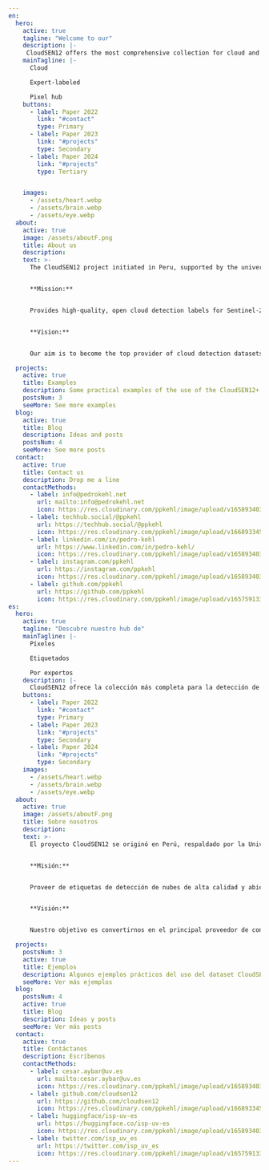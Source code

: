 ```yaml
---
en:
  hero:
    active: true
    tagline: "Welcome to our"
    description: |-
     CloudSEN12 offers the most comprehensive collection for cloud and cloud shadow detection in Sentinel-2.
    mainTagline: |-
      Cloud

      Expert-labeled

      Pixel hub
    buttons:
      - label: Paper 2022
        link: "#contact"
        type: Primary
      - label: Paper 2023
        link: "#projects"
        type: Secondary
      - label: Paper 2024
        link: "#projects"
        type: Tertiary


    images:
      - /assets/heart.webp
      - /assets/brain.webp
      - /assets/eye.webp
  about:
    active: true
    image: /assets/aboutF.png
    title: About us
    description: 
    text: >-
      The CloudSEN12 project initiated in Peru, supported by the universities of Salzburg, San Marcos, and Valencia. It stemmed from the necessity to tackle the challenge of working with images contaminated by clouds in South America, where cloud detection algorithms usually perform poorly. Due to the absence of suitable datasets for regions outside Europe and the US, we created CloudSEN12, an unbias globally distributed dataset. After the dataset’s release and receiving valuable feedback, the team was motivated to improve further, leading to CloudSEN12+, where, with the acquired knowledge, we refined the dataset to ensure maximum trustworthiness.


      **Mission:**


      Provides high-quality, open cloud detection labels for Sentinel-2, ensuring fair global data distribution.


      **Vision:**


      Our aim is to become the top provider of cloud detection datasets across multiple optical remote sensing sensors. We are dedicated to providing researchers and industries with the necessary models and datasets to accurate perform cloud screening.

  projects:
    active: true
    title: Examples
    description: Some practical examples of the use of the CloudSEN12+
    postsNum: 3
    seeMore: See more examples
  blog:
    active: true
    title: Blog
    description: Ideas and posts
    postsNum: 4
    seeMore: See more posts
  contact:
    active: true
    title: Contact us
    description: Drop me a line
    contactMethods:
      - label: info@pedrokehl.net
        url: mailto:info@pedrokehl.net
        icon: https://res.cloudinary.com/ppkehl/image/upload/v1658934033/icons/icon-mail_tyul5l.svg
      - label: techhub.social/@ppkehl
        url: https://techhub.social/@ppkehl
        icon: https://res.cloudinary.com/ppkehl/image/upload/v1668933459/icons/mastodon_fhq4bo.svg
      - label: linkedin.com/in/pedro-kehl
        url: https://www.linkedin.com/in/pedro-kehl/
        icon: https://res.cloudinary.com/ppkehl/image/upload/v1658934033/icons/icon-linkedin_ojsf6k.svg
      - label: instagram.com/ppkehl
        url: https://instagram.com/ppkehl
        icon: https://res.cloudinary.com/ppkehl/image/upload/v1658934033/icons/icon-instagram_ljjd3k.svg
      - label: github.com/ppkehl
        url: https://github.com/ppkehl
        icon: https://res.cloudinary.com/ppkehl/image/upload/v1657591338/icons/logo-github_o8nj8f_ltj0dc.svg
es:
  hero:
    active: true
    tagline: "Descubre nuestro hub de"
    mainTagline: |-
      Píxeles

      Etiquetados

      Por expertos
    description: |-
      CloudSEN12 ofrece la colección más completa para la detección de nubes y sombras de nubes en Sentinel-2.
    buttons:
      - label: Paper 2022
        link: "#contact"
        type: Primary
      - label: Paper 2023
        link: "#projects"
        type: Secondary
      - label: Paper 2024
        link: "#projects"
        type: Secondary
    images:
      - /assets/heart.webp
      - /assets/brain.webp
      - /assets/eye.webp
  about:
    active: true
    image: /assets/aboutF.png
    title: Sobre nosotros
    description:
    text: >-
      El proyecto CloudSEN12 se originó en Perú, respaldado por la Universidad de Salzburg, San Marcos, y Valencia. Surgió de la necesidad de abordar el desafío de trabajar con imágenes contaminadas por nubes en los Andes peruanos, donde los algoritmos de detección de nubes no funcionaban correctamente. Ante la falta de datasets adecuados para esta región, se decidió crear CloudSEN12,  un dataset distribuido globalmente. Tras el lanzamiento de este conjunto de datos en 2022 y recibir valiosos comentarios, nos sentimos inspirados para seguir mejorando. Así fue como nació CloudSEN12+, donde con el conocimiento adquirido, refinamos el dataset para ofrecer aun mas precisión y confiabilidad. 


      **Misión:**


      Proveer de etiquetas de detección de nubes de alta calidad y abiertas para Sentinel-2, garantizando una distribución de datos equitativa en el planeta.


      **Visión:**


      Nuestro objetivo es convertirnos en el principal proveedor de conjuntos de datos de detección de nubes para múltiples sensores de teledetección. Estamos dedicados a proporcionar a científicos e industrias los modelos y conjuntos de datos necesarios para garantizar la correcta detección de nubes.

  projects:
    postsNum: 3
    active: true
    title: Ejemplos
    description: Algunos ejemplos prácticos del uso del dataset CloudSEN12+.
    seeMore: Ver más ejemplos
  blog:
    postsNum: 4
    active: true
    title: Blog
    description: Ideas y posts 
    seeMore: Ver más posts
  contact:
    active: true
    title: Contáctanos
    description: Escríbenos 
    contactMethods:
      - label: cesar.aybar@uv.es
        url: mailto:cesar.aybar@uv.es
        icon: https://res.cloudinary.com/ppkehl/image/upload/v1658934033/icons/icon-mail_tyul5l.svg
      - label: github.com/cloudsen12
        url: https://github.com/cloudsen12
        icon: https://res.cloudinary.com/ppkehl/image/upload/v1668933459/icons/mastodon_fhq4bo.svg
      - label: huggingface/isp-uv-es
        url: https://huggingface.co/isp-uv-es
        icon: https://res.cloudinary.com/ppkehl/image/upload/v1658934033/icons/icon-instagram_ljjd3k.svg
      - label: twitter.com/isp_uv_es
        url: https://twitter.com/isp_uv_es
        icon: https://res.cloudinary.com/ppkehl/image/upload/v1657591338/icons/logo-github_o8nj8f_ltj0dc.svg
---
```

